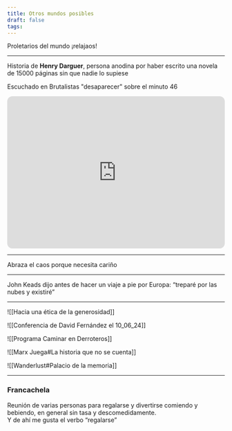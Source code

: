 ```yaml
---
title: Otros mundos posibles
draft: false
tags:
---
```


Proletarios del mundo ¡relajaos\!

---

Historia de **Henry Darguer**, persona anodina por haber escrito una novela de 15000 páginas sin que nadie lo supiese  

Escuchado en Brutalistas "desaparecer" sobre el minuto 46

<iframe style="border-radius:12px" src="https://open.spotify.com/embed/episode/2l6WPJS21hWEpIRD7gDGhX?utm_source=generator&t=2760" width="100%" height="352" frameBorder="0" allowfullscreen="" allow="autoplay; clipboard-write; encrypted-media; fullscreen; picture-in-picture" loading="lazy"></iframe>

---
Abraza el caos porque necesita cariño

---
John Keads dijo antes de hacer un viaje a pie por Europa: “treparé por las nubes y existiré”

---

![[Hacia una ética de la generosidad]]

![[Conferencia de David Fernández el 10_06_24]]

![[Programa Caminar en Derroteros]]

![[Marx Juega#La historia que no se cuenta]]

![[Wanderlust#Palacio de la memoria]]

---
### Francachela

Reunión de varias personas para regalarse y divertirse comiendo y bebiendo, en general sin tasa y descomedidamente.  
Y de ahí me gusta el verbo “regalarse”